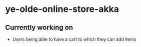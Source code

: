 # ye-olde-online-store-akka

## Currently working on
- Users being able to have a cart to which they can add items